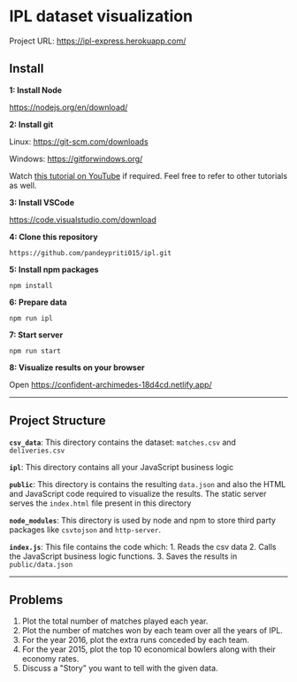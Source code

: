 # IPL dataset visualization

Project URL: https://ipl-express.herokuapp.com/

## Install

**1: Install Node**

https://nodejs.org/en/download/

**2: Install git**

Linux: https://git-scm.com/downloads

Windows: https://gitforwindows.org/

Watch [this tutorial on YouTube](https://www.youtube.com/watch?v=rWboGsc6CqI) if required. Feel free to refer to other tutorials as well.

**3: Install VSCode**

https://code.visualstudio.com/download

**4: Clone this repository**
```
https://github.com/pandeypriti015/ipl.git
```

**5: Install npm packages**
```
npm install
```

**6: Prepare data**

```
npm run ipl
```

**7: Start server**

```
npm run start
```

**8: Visualize results on your browser**

Open https://confident-archimedes-18d4cd.netlify.app/

---

## Project Structure

**`csv_data`**: This directory contains the dataset: `matches.csv` and `deliveries.csv`

**`ipl`**: This directory contains all your JavaScript business logic

**`public`**: This directory is contains the resulting `data.json` and also the HTML and JavaScript code required to visualize the results. The static server serves the `index.html` file present in this directory

**`node_modules`**: This directory is used by node and npm to store third party packages like `csvtojson` and `http-server`.

**`index.js`**: This file contains the code which: 1. Reads the csv data 2. Calls the JavaScript business logic functions. 3. Saves the results in `public/data.json`

---

## Problems

1. Plot the total number of matches played each year.
2. Plot the number of matches won by each team over all the years of IPL.
3. For the year 2016, plot the extra runs conceded by each team.
4. For the year 2015, plot the top 10 economical bowlers along with their economy rates.
5. Discuss a "Story" you want to tell with the given data.
